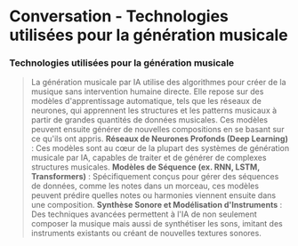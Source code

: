 # Conversation - Technologies utilisées pour la génération musicale

### Technologies utilisées pour la génération musicale
> La génération musicale par IA utilise des algorithmes pour créer de la musique sans intervention humaine directe. Elle repose sur des modèles d'apprentissage automatique, tels que les réseaux de neurones, qui apprennent les structures et les patterns musicaux à partir de grandes quantités de données musicales. Ces modèles peuvent ensuite générer de nouvelles compositions en se basant sur ce qu'ils ont appris. 
**Réseaux de Neurones Profonds (Deep Learning)** : Ces modèles sont au cœur de la plupart des systèmes de génération musicale par IA, capables de traiter et de générer de complexes structures musicales.
**Modèles de Séquence (ex. RNN, LSTM, Transformers)** : Spécifiquement conçus pour gérer des séquences de données, comme les notes dans un morceau, ces modèles peuvent prédire quelles notes ou harmonies viennent ensuite dans une composition. **Synthèse Sonore et Modélisation d'Instruments** : Des techniques avancées permettent à l'IA de non seulement composer la musique mais aussi de synthétiser les sons, imitant des instruments existants ou créant de nouvelles textures sonores.




